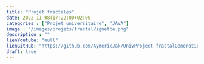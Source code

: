 ```yaml
---
title: "Projet fractales"
date: 2022-11-08T17:22:00+02:00
categories : ["Projet universitaire", "JAVA"]
image : "/images/projets/fractalVignette.png"
description : ""
lienYoutube: "null"
lienGitHub: "https://github.com/AymericJak/UnivProject-fractalGenerationApp"
draft: true
---
```


